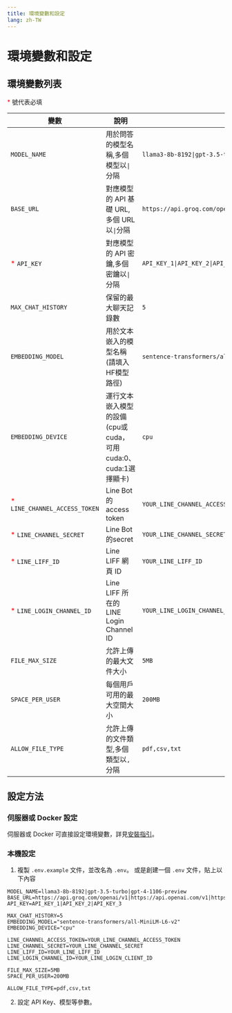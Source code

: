 ```yaml
---
title: 環境變數和設定
lang: zh-TW
---
```

# 環境變數和設定

## 環境變數列表

<span style="color:red">*</span> 號代表必填

| 變數 | 說明 | 預設值 |
|------|------|------|
| `MODEL_NAME` | 用於問答的模型名稱,多個模型以`\|`分隔 | `llama3-8b-8192\|gpt-3.5-turbo\|gpt-4-1106-preview` |
| `BASE_URL` | 對應模型的 API 基礎 URL,多個 URL 以`\|`分隔 | `https://api.groq.com/openai/v1\|https://api.openai.com/v1\|https://api.openai.com/v1` |
| <span style="color:red">*</span> `API_KEY` | 對應模型的 API 密鑰,多個密鑰以`\|`分隔 | `API_KEY_1\|API_KEY_2\|API_KEY_3` |
| `MAX_CHAT_HISTORY` | 保留的最大聊天記錄數 | `5` |
| `EMBEDDING_MODEL` | 用於文本嵌入的模型名稱(請填入HF模型路徑) | `sentence-transformers/all-MiniLM-L6-v2` |
| `EMBEDDING_DEVICE` | 運行文本嵌入模型的設備(cpu或cuda，可用cuda:0、cuda:1選擇顯卡) | `cpu` |
| <span style="color:red">*</span> `LINE_CHANNEL_ACCESS_TOKEN` | Line Bot 的access token | `YOUR_LINE_CHANNEL_ACCESS_TOKEN` |
| <span style="color:red">*</span> `LINE_CHANNEL_SECRET` | Line Bot 的secret | `YOUR_LINE_CHANNEL_SECRET` |
| <span style="color:red">*</span> `LINE_LIFF_ID` | Line LIFF 網頁 ID | `YOUR_LINE_LIFF_ID` |
| <span style="color:red">*</span> `LINE_LOGIN_CHANNEL_ID` | Line LIFF 所在的 LINE Login Channel ID | `YOUR_LINE_LOGIN_CHANNEL_ID` |
| `FILE_MAX_SIZE` | 允許上傳的最大文件大小 | `5MB` |
| `SPACE_PER_USER` | 每個用戶可用的最大空間大小 | `200MB` |
| `ALLOW_FILE_TYPE` | 允許上傳的文件類型,多個類型以`,`分隔 | `pdf,csv,txt` |

## 設定方法

### 伺服器或 Docker 設定

伺服器或 Docker 可直接設定環境變數，詳見[安裝指引](./installation.md)。

### 本機設定

1. 複製 `.env.example` 文件，並改名為 `.env`。
或是創建一個 `.env` 文件，貼上以下內容

```env
MODEL_NAME=llama3-8b-8192|gpt-3.5-turbo|gpt-4-1106-preview
BASE_URL=https://api.groq.com/openai/v1|https://api.openai.com/v1|https://api.openai.com/v1
API_KEY=API_KEY_1|API_KEY_2|API_KEY_3

MAX_CHAT_HISTORY=5
EMBEDDING_MODEL="sentence-transformers/all-MiniLM-L6-v2"
EMBEDDING_DEVICE="cpu"

LINE_CHANNEL_ACCESS_TOKEN=YOUR_LINE_CHANNEL_ACCESS_TOKEN
LINE_CHANNEL_SECRET=YOUR_LINE_CHANNEL_SECRET
LINE_LIFF_ID=YOUR_LINE_LIFF_ID
LINE_LOGIN_CHANNEL_ID=YOUR_LINE_LOGIN_CLIENT_ID

FILE_MAX_SIZE=5MB
SPACE_PER_USER=200MB

ALLOW_FILE_TYPE=pdf,csv,txt
```

2. 設定 API Key、模型等參數。
